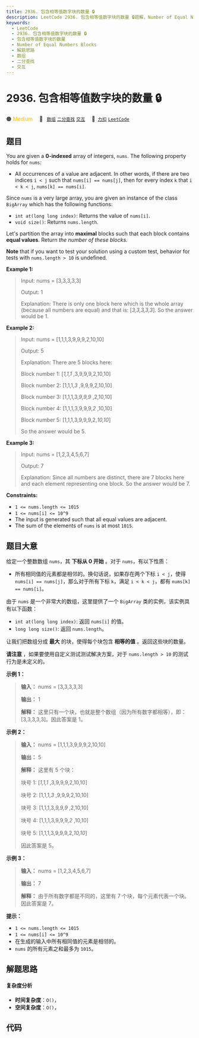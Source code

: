 ```yaml
---
title: 2936. 包含相等值数字块的数量 🔒
description: LeetCode 2936. 包含相等值数字块的数量 🔒题解，Number of Equal Numbers Blocks，包含解题思路、复杂度分析以及完整的 JavaScript 代码实现。
keywords:
  - LeetCode
  - 2936. 包含相等值数字块的数量 🔒
  - 包含相等值数字块的数量
  - Number of Equal Numbers Blocks
  - 解题思路
  - 数组
  - 二分查找
  - 交互
---
```


# 2936. 包含相等值数字块的数量 🔒

🟠 <font color=#ffb800>Medium</font>&emsp; 🔖&ensp; [`数组`](/tag/array.md) [`二分查找`](/tag/binary-search.md) [`交互`](/tag/interactive.md)&emsp; 🔗&ensp;[`力扣`](https://leetcode.cn/problems/number-of-equal-numbers-blocks) [`LeetCode`](https://leetcode.com/problems/number-of-equal-numbers-blocks)

## 题目

You are given a **0-indexed** array of integers, `nums`. The following
property holds for `nums`:

  * All occurrences of a value are adjacent. In other words, if there are two indices `i < j` such that `nums[i] == nums[j]`, then for every index `k` that `i < k < j`, `nums[k] == nums[i]`.

Since `nums` is a very large array, you are given an instance of the class
`BigArray` which has the following functions:

  * `int at(long long index)`: Returns the value of `nums[i]`.
  * `void size()`: Returns `nums.length`.

Let's partition the array into **maximal** blocks such that each block
contains **equal values**. Return _the number of these blocks._

**Note** that if you want to test your solution using a custom test, behavior
for tests with `nums.length > 10` is undefined.



**Example 1:**

> Input: nums = [3,3,3,3,3]
> 
> Output: 1
> 
> Explanation: There is only one block here which is the whole array (because all numbers are equal) and that is: [_3,3,3,3,3_]. So the answer would be 1. 

**Example 2:**

> Input: nums = [1,1,1,3,9,9,9,2,10,10]
> 
> Output: 5
> 
> Explanation: There are 5 blocks here:
> 
> Block number 1: [_1,1,1_ ,3,9,9,9,2,10,10]
> 
> Block number 2: [1,1,1,_3_ ,9,9,9,2,10,10]
> 
> Block number 3: [1,1,1,3,_9,9,9_ ,2,10,10]
> 
> Block number 4: [1,1,1,3,9,9,9,_2_ ,10,10]
> 
> Block number 5: [1,1,1,3,9,9,9,2,_10,10_]
> 
> So the answer would be 5.

**Example 3:**

> Input: nums = [1,2,3,4,5,6,7]
> 
> Output: 7
> 
> Explanation: Since all numbers are distinct, there are 7 blocks here and each element representing one block. So the answer would be 7. 

**Constraints:**

  * `1 <= nums.length <= 1015`
  * `1 <= nums[i] <= 10^9`
  * The input is generated such that all equal values are adjacent.
  * The sum of the elements of `nums` is at most `1015`.


## 题目大意

给定一个整数数组 `nums`，其 **下标从 0 开始** 。对于 `nums`，有以下性质：

  * 所有相同值的元素都是相邻的。换句话说，如果存在两个下标 `i < j`，使得 `nums[i] == nums[j]`，那么对于所有下标 `k`，满足 `i < k < j`，都有 `nums[k] == nums[i]`。

由于 `nums` 是一个非常大的数组，这里提供了一个 `BigArray` 类的实例，该实例具有以下函数：

  * `int at(long long index)`: 返回 `nums[i]` 的值。
  * `long long size()`: 返回 `nums.length`。

让我们把数组分成 **最大**  的块，使得每个块包含 **相等的值** 。返回这些块的数量。

**请注意** ，如果要使用自定义测试测试解决方案，对于 `nums.length > 10` 的测试行为是未定义的。



**示例 1：**

> 
> 
> 
> 
> 
> **输入：** nums = [3,3,3,3,3]
> 
> **输出：** 1
> 
> **解释：** 这里只有一个块，也就是整个数组（因为所有数字都相等），即：[3,3,3,3,3]。因此答案是 1。 
> 
> 

**示例 2：**

> 
> 
> 
> 
> 
> **输入：** nums = [1,1,1,3,9,9,9,2,10,10]
> 
> **输出：** 5
> 
> **解释：** 这里有 5 个块：
> 
> 块号 1: [_1,1,1_ ,3,9,9,9,2,10,10]
> 
> 块号 2: [1,1,1,_3_ ,9,9,9,2,10,10]
> 
> 块号 3: [1,1,1,3,_9,9,9_ ,2,10,10]
> 
> 块号 4: [1,1,1,3,9,9,9,_2_ ,10,10]
> 
> 块号 5: [1,1,1,3,9,9,9,2,_10,10_]
> 
> 因此答案是 5。

**示例 3：**

> 
> 
> 
> 
> 
> **输入：** nums = [1,2,3,4,5,6,7]
> 
> **输出：** 7
> 
> **解释：** 由于所有数字都是不同的，这里有 7 个块，每个元素代表一个块。因此答案是 7。 
> 
> 



**提示：**

  * `1 <= nums.length <= 1015`
  * `1 <= nums[i] <= 10^9`
  * 在生成的输入中所有相同值的元素是相邻的。
  * `nums` 的所有元素之和最多为 `1015`。


## 解题思路

#### 复杂度分析

- **时间复杂度**：`O()`，
- **空间复杂度**：`O()`，

## 代码

```javascript

```